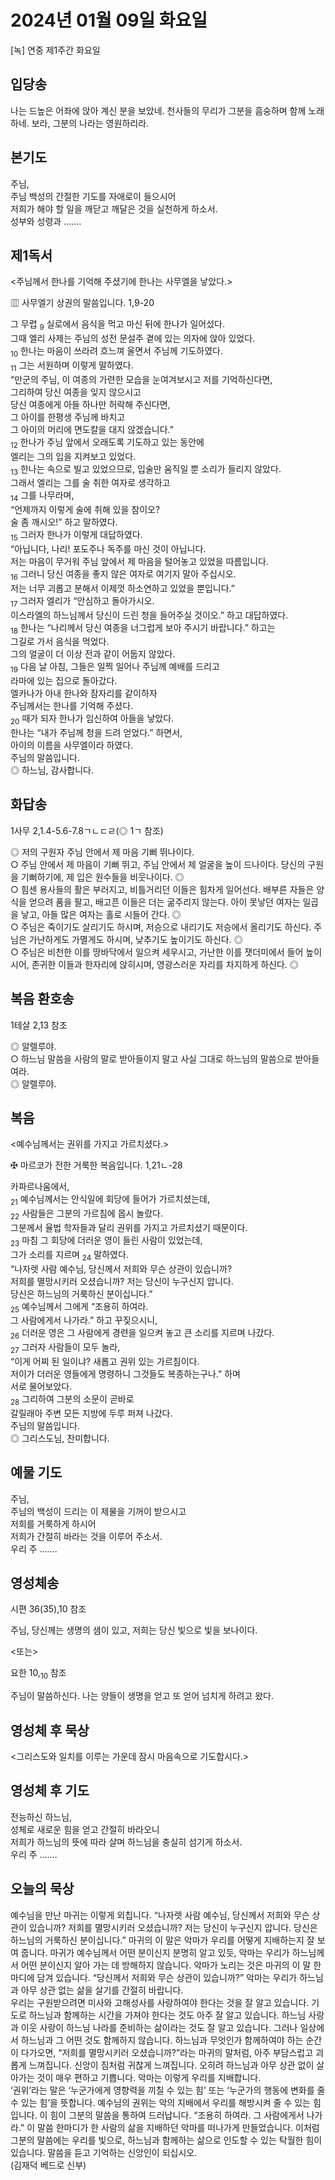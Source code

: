 # 2024년 01월 09일 화요일

[녹] 연중 제1주간 화요일  


## 입당송

나는 드높은 어좌에 앉아 계신 분을 보았네. 천사들의 무리가 그분을 흠숭하며 함께 노래하네. 보라, 그분의 나라는 영원하리라.  
  
## 본기도

주님,  
주님 백성의 간절한 기도를 자애로이 들으시어  
저희가 해야 할 일을 깨닫고 깨달은 것을 실천하게 하소서.  
성부와 성령과 …….  
  
## 제1독서

<주님께서 한나를 기억해 주셨기에 한나는 사무엘을 낳았다.>

▥ 사무엘기 상권의 말씀입니다. 1,9-20

그 무렵 <sub>9</sub> 실로에서 음식을 먹고 마신 뒤에 한나가 일어섰다.  
그때 엘리 사제는 주님의 성전 문설주 곁에 있는 의자에 앉아 있었다.  
<sub>10</sub> 한나는 마음이 쓰라려 흐느껴 울면서 주님께 기도하였다.  
<sub>11</sub> 그는 서원하며 이렇게 말하였다.  
“만군의 주님, 이 여종의 가련한 모습을 눈여겨보시고 저를 기억하신다면,  
그리하여 당신 여종을 잊지 않으시고  
당신 여종에게 아들 하나만 허락해 주신다면,  
그 아이를 한평생 주님께 바치고  
그 아이의 머리에 면도칼을 대지 않겠습니다.”  
<sub>12</sub> 한나가 주님 앞에서 오래도록 기도하고 있는 동안에  
엘리는 그의 입을 지켜보고 있었다.  
<sub>13</sub> 한나는 속으로 빌고 있었으므로, 입술만 움직일 뿐 소리가 들리지 않았다.  
그래서 엘리는 그를 술 취한 여자로 생각하고  
<sub>14</sub> 그를 나무라며,  
“언제까지 이렇게 술에 취해 있을 참이오?  
술 좀 깨시오!” 하고 말하였다.  
<sub>15</sub> 그러자 한나가 이렇게 대답하였다.  
“아닙니다, 나리! 포도주나 독주를 마신 것이 아닙니다.  
저는 마음이 무거워 주님 앞에서 제 마음을 털어놓고 있었을 따름입니다.  
<sub>16</sub> 그러니 당신 여종을 좋지 않은 여자로 여기지 말아 주십시오.  
저는 너무 괴롭고 분해서 이제껏 하소연하고 있었을 뿐입니다.”  
<sub>17</sub> 그러자 엘리가 “안심하고 돌아가시오.  
이스라엘의 하느님께서 당신이 드린 청을 들어주실 것이오.” 하고 대답하였다.  
<sub>18</sub> 한나는 “나리께서 당신 여종을 너그럽게 보아 주시기 바랍니다.” 하고는  
그길로 가서 음식을 먹었다.  
그의 얼굴이 더 이상 전과 같이 어둡지 않았다.  
<sub>19</sub> 다음 날 아침, 그들은 일찍 일어나 주님께 예배를 드리고  
라마에 있는 집으로 돌아갔다.  
엘카나가 아내 한나와 잠자리를 같이하자  
주님께서는 한나를 기억해 주셨다.  
<sub>20</sub> 때가 되자 한나가 임신하여 아들을 낳았다.  
한나는 “내가 주님께 청을 드려 얻었다.” 하면서,  
아이의 이름을 사무엘이라 하였다.  
주님의 말씀입니다.  
◎ 하느님, 감사합니다.  
  
## 화답송

1사무 2,1.4-5.6-7.8ㄱㄴㄷㄹ(◎ 1ㄱ 참조)

◎ 저의 구원자 주님 안에서 제 마음 기뻐 뛰나이다.  
○ 주님 안에서 제 마음이 기뻐 뛰고, 주님 안에서 제 얼굴을 높이 드나이다. 당신의 구원을 기뻐하기에, 제 입은 원수들을 비웃나이다. ◎  
○ 힘센 용사들의 활은 부러지고, 비틀거리던 이들은 힘차게 일어선다. 배부른 자들은 양식을 얻으려 품을 팔고, 배고픈 이들은 더는 굶주리지 않는다. 아이 못낳던 여자는 일곱을 낳고, 아들 많은 여자는 홀로 시들어 간다. ◎  
○ 주님은 죽이기도 살리기도 하시며, 저승으로 내리기도 저승에서 올리기도 하신다. 주님은 가난하게도 가멸게도 하시며, 낮추기도 높이기도 하신다. ◎  
○ 주님은 비천한 이를 땅바닥에서 일으켜 세우시고, 가난한 이를 잿더미에서 들어 높이시어, 존귀한 이들과 한자리에 앉히시며, 영광스러운 자리를 차지하게 하신다. ◎  
  
## 복음 환호송

1테살 2,13 참조

◎ 알렐루야.  
○ 하느님 말씀을 사람의 말로 받아들이지 말고 사실 그대로 하느님의 말씀으로 받아들여라.  
◎ 알렐루야.  
  
## 복음

<예수님께서는 권위를 가지고 가르치셨다.>

✠ 마르코가 전한 거룩한 복음입니다. 1,21ㄴ-28

카파르나움에서,  
<sub>21</sub> 예수님께서는 안식일에 회당에 들어가 가르치셨는데,  
<sub>22</sub> 사람들은 그분의 가르침에 몹시 놀랐다.  
그분께서 율법 학자들과 달리 권위를 가지고 가르치셨기 때문이다.  
<sub>23</sub> 마침 그 회당에 더러운 영이 들린 사람이 있었는데,  
그가 소리를 지르며 <sub>24</sub> 말하였다.  
“나자렛 사람 예수님, 당신께서 저희와 무슨 상관이 있습니까?  
저희를 멸망시키러 오셨습니까? 저는 당신이 누구신지 압니다.  
당신은 하느님의 거룩하신 분이십니다.”  
<sub>25</sub> 예수님께서 그에게 “조용히 하여라.  
그 사람에게서 나가라.” 하고 꾸짖으시니,  
<sub>26</sub> 더러운 영은 그 사람에게 경련을 일으켜 놓고 큰 소리를 지르며 나갔다.  
<sub>27</sub> 그러자 사람들이 모두 놀라,  
“이게 어찌 된 일이냐? 새롭고 권위 있는 가르침이다.  
저이가 더러운 영들에게 명령하니 그것들도 복종하는구나.” 하며  
서로 물어보았다.  
<sub>28</sub> 그리하여 그분의 소문이 곧바로  
갈릴래아 주변 모든 지방에 두루 퍼져 나갔다.  
주님의 말씀입니다.  
◎ 그리스도님, 찬미합니다.  
  
## 예물 기도

주님,  
주님의 백성이 드리는 이 제물을 기꺼이 받으시고  
저희를 거룩하게 하시어  
저희가 간절히 바라는 것을 이루어 주소서.  
우리 주 …….  
  
## 영성체송

시편 36(35),10 참조

주님, 당신께는 생명의 샘이 있고, 저희는 당신 빛으로 빛을 보나이다.  
  
<또는>  
  
요한 10,<sub>10</sub> 참조  
  
주님이 말씀하신다. 나는 양들이 생명을 얻고 또 얻어 넘치게 하려고 왔다.  
## 영성체 후 묵상

<그리스도와 일치를 이루는 가운데 잠시 마음속으로 기도합시다.>  
## 영성체 후 기도

전능하신 하느님,  
성체로 새로운 힘을 얻고 간절히 바라오니  
저희가 하느님의 뜻에 따라 살며 하느님을 충실히 섬기게 하소서.  
우리 주 …….  
  
## 오늘의 묵상

예수님을 만난 마귀는 이렇게 외칩니다. “나자렛 사람 예수님, 당신께서 저희와 무슨 상관이 있습니까? 저희를 멸망시키러 오셨습니까? 저는 당신이 누구신지 압니다. 당신은 하느님의 거룩하신 분이십니다.” 마귀의 이 말은 악마가 우리를 어떻게 지배하는지 잘 보여 줍니다. 마귀가 예수님께서 어떤 분이신지 분명히 알고 있듯, 악마는 우리가 하느님께서 어떤 분이신지 알아 가는 데 방해하지 않습니다. 악마가 노리는 것은 마귀의 이 말 한마디에 담겨 있습니다. “당신께서 저희와 무슨 상관이 있습니까?” 악마는 우리가 하느님과 아무 상관 없는 삶을 살기를 간절히 바랍니다.  
우리는 구원받으려면 미사와 고해성사를 사랑하여야 한다는 것을 잘 알고 있습니다. 기도로 하느님과 함께하는 시간을 가져야 한다는 것도 아주 잘 알고 있습니다. 하느님 사랑과 이웃 사랑이 하느님 나라를 준비하는 삶이라는 것도 잘 알고 있습니다. 그러나 일상에서 하느님과 그 어떤 것도 함께하지 않습니다. 하느님과 무엇인가 함께하여야 하는 순간이 다가오면, “저희를 멸망시키러 오셨습니까?”라는 마귀의 말처럼, 아주 부담스럽고 괴롭게 느껴집니다. 신앙이 짐처럼 귀찮게 느껴집니다. 오히려 하느님과 아무 상관 없이 살아가는 것이 매우 편하고 기쁩니다. 악마는 이렇게 우리를 지배합니다.  
‘권위’라는 말은 ‘누군가에게 영향력을 끼칠 수 있는 힘’ 또는 ‘누군가의 행동에 변화를 줄 수 있는 힘’을 뜻합니다. 예수님의 권위는 악의 지배에서 우리를 해방시켜 줄 수 있는 힘입니다. 이 힘이 그분의 말씀을 통하여 드러납니다. “조용히 하여라. 그 사람에게서 나가라.” 이 말씀 한마디가 한 사람의 삶을 지배하던 악마를 떠나가게 만들었습니다. 이처럼 그분의 말씀에는 우리를 빛으로, 하느님과 함께하는 삶으로 인도할 수 있는 탁월한 힘이 있습니다. 말씀을 듣고 기억하는 신앙인이 되십시오.  
(김재덕 베드로 신부)